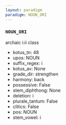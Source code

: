 ```yaml
---
layout: paradigm
paradigm: NOUN_ORI
---
```

### ` NOUN_ORI `

archaic i:ii class 
* kotus_tn: 48
* upos: NOUN
* suffix_regex: i
* kotus_av: None
* grade_dir: strengthen
* harmony: back
* possessive: False
* stem_diphthong: None
* deletion: i
* plurale_tantum: False
* clitics: False
* pos: NOUN
* stem_vowel: i
